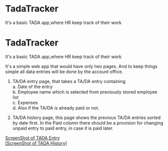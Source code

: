 # TadaTracker
It's a basic TADA app,where HR keep track of their work
# TadaTracker
It's a basic TADA app,where HR keep track of their work

It's a simple web app that would have only two pages. And to keep things
simple all data entries will be done by the account office.

1. TA/DA entry page, that takes a TA/DA entry containing </br>
  a. Date of the entry</br>
  b. Employee name which is selected from previously stored employee list</br>
  c. Expenses </br>
  d. Also if the TA/DA is already paid or not.</br>

2. TA/DA history page, this page shows the previous TA/DA entries sorted by date first. In the Paid column there should be a provision for changing unpaid entry to paid
entry, in case it is paid later.

[ScreenShot of TADA Entry](https://user-images.githubusercontent.com/23117206/134098252-565c3f46-f75e-4bc4-be93-df5f32333993.JPG)<br>
[[ScreenShot of TADA History]](https://drive.google.com/file/d/1CayvoNjCAM9nLGn3r-35KcpPFKlyNzc4/view?usp=sharing)
